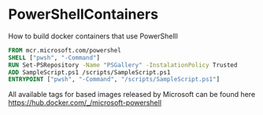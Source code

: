 # PowerShellContainers
How to build docker containers that use PowerShelll


```dockerfile
FROM mcr.microsoft.com/powershel
SHELL ["pwsh", "-Command"]
RUN Set-PSRepository -Name "PSGallery" -InstalationPolicy Trusted
ADD SampleScript.ps1 /scripts/SampleScript.ps1
ENTRYPOINT ["pwsh", "-Command", "/scripts/SampleScript.ps1"]
```

All available tags for based images released by Microsoft can be found here https://hub.docker.com/_/microsoft-powershell
